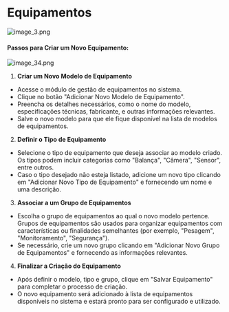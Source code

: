 # Equipamentos


![image_3.png](image_3.png)

#### **Passos para Criar um Novo Equipamento:**

![image_34.png](image_34.png)

1. **Criar um Novo Modelo de Equipamento**
- Acesse o módulo de gestão de equipamentos no sistema.
- Clique no botão "Adicionar Novo Modelo de Equipamento".
- Preencha os detalhes necessários, como o nome do modelo, especificações técnicas, fabricante, e outras informações relevantes.
- Salve o novo modelo para que ele fique disponível na lista de modelos de equipamentos.

2. **Definir o Tipo de Equipamento**
- Selecione o tipo de equipamento que deseja associar ao modelo criado. Os tipos podem incluir categorias como "Balança", "Câmera", "Sensor", entre outros.
- Caso o tipo desejado não esteja listado, adicione um novo tipo clicando em "Adicionar Novo Tipo de Equipamento" e fornecendo um nome e uma descrição.

3. **Associar a um Grupo de Equipamentos**
- Escolha o grupo de equipamentos ao qual o novo modelo pertence. Grupos de equipamentos são usados para organizar equipamentos com características ou finalidades semelhantes (por exemplo, "Pesagem", "Monitoramento", "Segurança").
- Se necessário, crie um novo grupo clicando em "Adicionar Novo Grupo de Equipamentos" e fornecendo as informações relevantes.

4. **Finalizar a Criação do Equipamento**
- Após definir o modelo, tipo e grupo, clique em "Salvar Equipamento" para completar o processo de criação.
- O novo equipamento será adicionado à lista de equipamentos disponíveis no sistema e estará pronto para ser configurado e utilizado.

